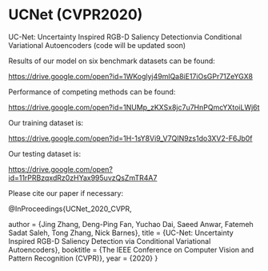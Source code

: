 # UCNet (CVPR2020)
UC-Net: Uncertainty Inspired RGB-D Saliency Detectionvia Conditional Variational Autoencoders (code will be updated soon)

Results of our model on six benchmark datasets can be found: 

https://drive.google.com/open?id=1WKoglyj49mlQa8iE17iOsGPr71ZeYGX8


Performance of competing methods can be found: 

https://drive.google.com/open?id=1NUMp_zKXSx8jc7u7HnPQmcYXtoiLWj6t


Our training dataset is:

https://drive.google.com/open?id=1H-1sY8Vi9_V7QIN9zs1do3XV2-F6Jb0f

Our testing dataset is:

https://drive.google.com/open?id=11rPRBzqxdRz0zHYax995uvzQsZmTR4A7

Please cite our paper if necessary:

@InProceedings{UCNet_2020_CVPR,

  author = {Jing Zhang, Deng-Ping Fan, Yuchao Dai, Saeed Anwar, Fatemeh Sadat Saleh, Tong Zhang, Nick Barnes},
  title = {UC-Net: Uncertainty Inspired RGB-D Saliency Detection via Conditional Variational Autoencoders},
  booktitle = {The IEEE Conference on Computer Vision and Pattern Recognition (CVPR)},
  year = {2020}
}
